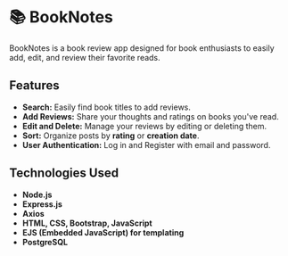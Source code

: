 # 📚 BookNotes

BookNotes is a book review app designed for book enthusiasts to easily add, edit, and review their favorite reads.

## Features

- **Search:** Easily find book titles to add reviews.
- **Add Reviews:** Share your thoughts and ratings on books you've read.
- **Edit and Delete:** Manage your reviews by editing or deleting them.
- **Sort:** Organize posts by **rating** or **creation date**.
- **User Authentication:** Log in and Register with email and password.

## Technologies Used

- **Node.js**
- **Express.js**
- **Axios**
- **HTML, CSS, Bootstrap, JavaScript**
- **EJS (Embedded JavaScript) for templating**
- **PostgreSQL**
